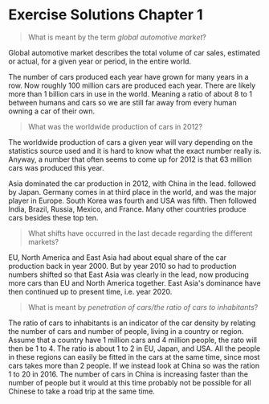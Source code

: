 # Exercise Solutions Chapter 1

> What is meant by the term _global automotive market_?

Global automotive market describes the total volume of car sales, estimated or actual, for a given year or period, in the entire world.

The number of cars produced each year have grown for many years in a row. Now roughly 100 million cars are produced each year. There are likely more than 1 billion cars in use in the world. Meaning a ratio of about 8 to 1 between humans and cars so we are still far away from every human owning a car of their own.

> What was the worldwide production of cars in 2012?

The worldwide production of cars a given year will vary depending on the statistics source used and it is hard to know what the exact number really is. Anyway, a number that often seems to come up for 2012 is that 63 million cars was produced this year.

Asia dominated the car production in 2012, with China in the lead. followed by Japan. Germany comes in at third place in the world, and was the major player in Europe. South Korea was fourth and USA was fifth. Then followed India, Brazil, Russia, Mexico, and France. Many other countries produce cars besides these top ten.

> What shifts have occurred in the last decade regarding the different markets?

EU, North America and East Asia had about equal share of the car production back in year 2000. But by year 2010 so had to production numbers shifted so that East Asia was clearly in the lead, now producing more cars than EU and North America together. East Asia's dominance have then continued up to present time, i.e. year 2020.

> What is meant by _penetration of cars/the ratio of cars to inhabitants_?

The ratio of cars to inhabitants is an indicator of the car density by relating the number of cars and number of people, living in a country or region. Assume that a country have 1 million cars and 4 million people, the rato will then be 1 to 4. The ratio is about 1 to 2 in EU, Japan, and USA. All the people in these regions can easily be fitted in the cars at the same time, since most cars takes more than 2 people. If we instead look at China so was the ration 1 to 20 in 2016. The number of cars in China is increasing faster than the number of people but it would at this time probably not be possible for all Chinese to take a road trip at the same time.
